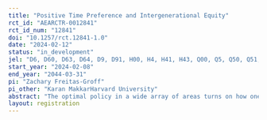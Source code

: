```yaml
---
title: "Positive Time Preference and Intergenerational Equity"
rct_id: "AEARCTR-0012841"
rct_id_num: "12841"
doi: "10.1257/rct.12841-1.0"
date: "2024-02-12"
status: "in_development"
jel: "D6, D60, D63, D64, D9, D91, H00, H4, H41, H43, Q00, Q5, Q50, Q51, Q56"
start_year: "2024-02-08"
end_year: "2044-03-31"
pi: "Zachary Freitas-Groff"
pi_other: "Karan MakkarHarvard University"
abstract: "The optimal policy in a wide array of areas turns on how one weighs benefits to earlier and later generations or cohorts. Using an incentivized survey experiment, we infer respondents' intergenerational social discount rates and compare them to how respondents make decisions for themselves. Respondents allocate resources over time to people in different age cohorts. Respondents choose how many meals to the homeless and how much clean water will be donated now or in twenty years. We use these choices to estimate a social discount rate consistent with respondents' choices. Using a series of further choices, we study whether respondents' social preferences are consistent with the sort of social welfare functions typically used in economic analysis."
layout: registration
---
```


